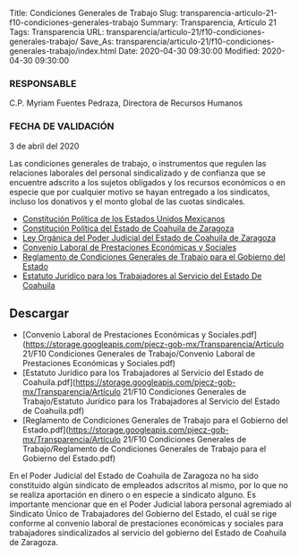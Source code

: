 Title: Condiciones Generales de Trabajo
Slug: transparencia-articulo-21-f10-condiciones-generales-trabajo
Summary: Transparencia, Artículo 21
Tags: Transparencia
URL: transparencia/articulo-21/f10-condiciones-generales-trabajo/
Save_As: transparencia/articulo-21/f10-condiciones-generales-trabajo/index.html
Date: 2020-04-30 09:30:00
Modified: 2020-04-30 09:30:00


### RESPONSABLE

C.P. Myriam Fuentes Pedraza, Directora de Recursos Humanos

### FECHA DE VALIDACIÓN

3 de abril del 2020

Las condiciones generales de trabajo, o instrumentos que regulen las relaciones laborales del personal sindicalizado y de confianza que se encuentre adscrito a los sujetos obligados y los recursos económicos o en especie que por cualquier motivo se hayan entregado a los sindicatos, incluso los donativos y el monto global de las cuotas sindicales.



* [Constitución Política de los Estados Unidos Mexicanos](http://www.diputados.gob.mx/LeyesBiblio/pdf/1_201219.pdf)
* [Constitución Política del Estado de Coahuila de Zaragoza](http://congresocoahuila.gob.mx/transparencia/03/Leyes_Coahuila/coa01.pdf)
* [Ley Orgánica del Poder Judicial del Estado de Coahuila de Zaragoza](http://congresocoahuila.gob.mx/transparencia/03/Leyes_Coahuila/coa61.pdf)
* [Convenio Laboral de Prestaciones Económicas y Sociales](https://storage.googleapis.com/pjecz-gob-mx/transparencia/articulo-21/f10-condiciones-generales-trabajo/convenio-laboral-de-prestaciones-economicas-y-sociales.pdf)
* [Reglamento de Condiciones Generales de Trabajo para el Gobierno del Estado](https://storage.googleapis.com/pjecz-gob-mx/transparencia/articulo-21/f10-condiciones-generales-trabajo/reglamento-de-condiciones-generales-de-trabajo-para-el-gobierno-del-estado.pdf)
* [Estatuto Jurídico para los Trabajadores al Servicio del Estado De Coahuila](https://storage.googleapis.com/pjecz-gob-mx/transparencia/articulo-21/f10-condiciones-generales-trabajo/estatuto-juridico-para-los-trabajadores-al-servicio-del-estado-de-coahuila.pdf)



## Descargar


* [Convenio Laboral de Prestaciones Económicas y Sociales.pdf](https://storage.googleapis.com/pjecz-gob-mx/Transparencia/Artículo 21/F10 Condiciones Generales de Trabajo/Convenio Laboral de Prestaciones Económicas y Sociales.pdf)
* [Estatuto Jurídico para los Trabajadores al Servicio del Estado de Coahuila.pdf](https://storage.googleapis.com/pjecz-gob-mx/Transparencia/Artículo 21/F10 Condiciones Generales de Trabajo/Estatuto Jurídico para los Trabajadores al Servicio del Estado de Coahuila.pdf)
* [Reglamento de Condiciones Generales de Trabajo para el Gobierno del Estado.pdf](https://storage.googleapis.com/pjecz-gob-mx/Transparencia/Artículo 21/F10 Condiciones Generales de Trabajo/Reglamento de Condiciones Generales de Trabajo para el Gobierno del Estado.pdf)


En el Poder Judicial del Estado de Coahuila de Zaragoza no ha sido constituido algún sindicato de empleados adscritos al mismo, por lo que no se realiza aportación en dinero o en especie a sindicato alguno. Es importante mencionar que en el Poder Judicial labora personal agremiado al Sindicato Único de Trabajadores del Gobierno del Estado, el cuál se rige conforme al convenio laboral de prestaciones económicas y sociales para trabajadores sindicalizados al servicio del gobierno del Estado de Coahuila de Zaragoza.




